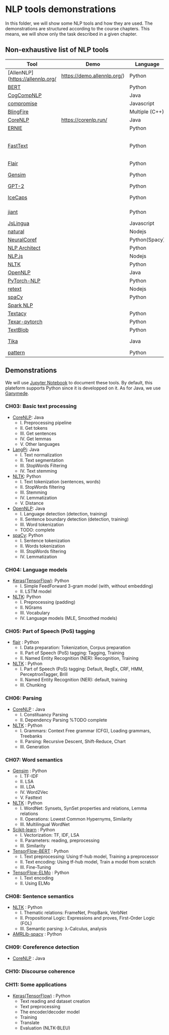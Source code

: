# NLP tools demonstrations

In this folder, we will show some NLP tools and how they are used.
The demonstrations are structured according to the course chapters.
This means, we will show only the task described in a given chapter.

## Non-exhaustive list of NLP tools

|Tool|Demo|Language|Tasks|
|---|---|---|---|
| [AllenNLP](https://allennlp.org/|https://demo.allennlp.org/) |Python | |
| [BERT](https://github.com/google-research/bert) | |Python|LM|
| [CogCompNLP](https://github.com/CogComp/cogcomp-nlp) | | Java | |
| [compromise](https://github.com/spencermountain/compromise) | |Javascript| |
| [BlingFire](https://github.com/microsoft/BlingFire) | |Multiple (C++)|Preprocessing|
| [CoreNLP](https://stanfordnlp.github.io/CoreNLP/) | https://corenlp.run/|Java| |
| [ERNIE](https://github.com/thunlp/ERNIE) | |Python|LM|
| [FastText](https://fasttext.cc/) | |Python|Text classification and word representation|
| [Flair](https://github.com/flairNLP/flair) | |Python|NER, PoS|
| [Gensim](https://radimrehurek.com/gensim/) | |Python|Topic modeling|
| [GPT-2](https://github.com/openai/gpt-2) | |Python|LM|
| [IceCaps](https://github.com/microsoft/icecaps) | |Python|Conversation agent|
| [jiant](https://github.com/nyu-mll/jiant) | |Python|Research tasks|
| [JsLingua](https://github.com/kariminf/jslingua) | |Javascript||
| [natural](https://github.com/NaturalNode/natural) | |Nodejs| |
| [NeuralCoref](https://github.com/huggingface/neuralcoref) | |Python(Spacy)|CoRef|
| [NLP Architect](https://github.com/IntelLabs/nlp-architect) | |Python| |
| [NLP.js](https://github.com/axa-group/nlp.js) | |Nodejs| |
| [NLTK](https://www.nltk.org/) | |Python| |
| [OpenNLP](https://opennlp.apache.org/) | |Java| |
| [PyTorch-NLP](https://github.com/PetrochukM/PyTorch-NLP) | | Python | |
| [retext](https://github.com/retextjs/retext) | | Nodejs | |
| [spaCy](https://spacy.io/) | |Python| |
| [Spark NLP](https://nlp.johnsnowlabs.com) | | | |
| [Textacy](https://readthedocs.org/projects/textacy/) | | Python | |
| [Texar-pytorch](https://github.com/asyml/texar-pytorch) | |Python| |
| [TextBlob](https://github.com/sloria/TextBlob) | |Python| |
| [Tika](https://tika.apache.org/) | |Java|Text extraction|
| [pattern](https://github.com/clips/pattern) | |Python| |

## Demonstrations

We will use [Jupyter Notebook](https://jupyter.org/) to document these tools.
By default, this plateform supports Python since it is developped on it.
As for Java, we use [Ganymede](https://github.com/allen-ball/ganymede).

### CH03: Basic text processing

- [CoreNLP](CH03/basic_java_CoreNLP.ipynb): Java
  - I. Preprocessing pipeline
  - II. Get tokens
  - III. Get sentences
  - IV. Get lemmas
  - V. Other languages
- [LangPi](CH03/basic_java_LangPi.ipynb): Java
  - I. Text normalization
  - II. Text segmentation
  - III. StopWords Filtering
  - IV. Text stemming
- [NLTK](CH03/basic_python_NLTK.ipynb): Python
  - I. Text tokenization (sentences, words)
  - II. StopWords filtering
  - III. Stemming
  - IV. Lemmatization
  - V. Distance
- [OpenNLP](CH03/basic_java_OpenNLP.ipynb): Java
  - I. Language detection (detection, training)
  - II. Sentence boundary detection (detection, training)
  - III. Word tokenization
  - TODO: complete
- [spaCy](CH03/basic_python_spaCy.ipynb): Python
  - I. Sentence tokenization
  - II. Words tokenization
  - III. StopWords filtering
  - IV. Lemmatization

### CH04: Language models

- [Keras(TensorFlow)](CH04/lm_python_Keras.ipynb): Python
  - I. Simple FeedForward 3-gram model (with, without embedding)
  - II. LSTM model
- [NLTK](CH04/lm_python_NLTK.ipynb): Python
  - I. Preprocessing (padding)
  - II. NGrams
  - III. Vocabulary
  - IV. Language models (MLE, Smoothed models)

### CH05: Part of Speech (PoS) tagging

- [flair](CH05/sequences_python_flair.ipynb) : Python
  - I. Data preparation: Tokenization, Corpus preparation
  - II. Part of Speech (PoS) tagging: Tagging, Training
  - II. Named Entity Recognition (NER): Recognition, Training
- [NLTK](CH05/sequences_python_NLTK.ipynb) : Python
  - I. Part of Speech (PoS) tagging: Default, RegEx, CRF, HMM, PerceptronTagger, Brill
  - II. Named Entity Recognition (NER): default, training
  - III. Chunking

### CH06: Parsing

- [CoreNLP](CH06/parsing_java_CoreNLP.ipynb) : Java
  - I. Constituancy Parsing
  - II. Dependency Parsing %TODO complete
- [NLTK](CH06/parsing_python_NLTK.ipynb) : Python
  - I. Grammars: Context Free grammar (CFG), Loading grammars, Treebanks
  - II. Parsing: Recursive Descent, Shift-Reduce, Chart
  - III. Generation

### CH07: Word semantics

- [Gensim](CH07/encoding_python_gensim.ipynb) : Python
  - I. TF-IDF
  - II. LSA
  - III. LDA
  - IV. Word2Vec
  - V. Fasttext
- [NLTK](CH07/encoding_python_NLTK.ipynb) : Python
  - I. WordNet: Synsets, SynSet properties and relations, Lemma relations
  - II. Operations: Lowest Common Hypernyms, Similarity
  - III. Multilingual WordNet
- [Scikit-learn](CH07/encoding_python_sklearn.ipynb) : Python
  - I. Vectorization: TF, IDF, LSA
  - II. Parameters: reading, preprocessing
  - III. Similarity
- [TensorFlow-BERT](CH07/encoding_python_TF_BERT.ipynb) : Python
  - I. Text preprocessing: Using tf-hub model, Training a preprocessor
  - II. Text encoding: Using tf-hub model, Train a model from scratch
  - III. Fine-Tuning
- [TensorFlow-ELMo](CH07/encoding_python_TF_ELMo.ipynb) : Python
  - I. Text encoding
  - II. Using ELMo

### CH08: Sentence semantics

- [NLTK](CH08/sentsem_python_NLTK.ipynb) : Python
  - I. Thematic relations: FrameNet, PropBank, VerbNet
  - II. Propositional Logic: Expressions and proves, First-Order Logic (FOL)
  - III. Semantic parsing: λ-Calculus, analysis
- [AMRLib-spacy](CH08/sentemn_python_amrlib.ipynb) : Python

### CH09: Coreference detection

- [CoreNLP](CH09/coref_java_CoreNLP.ipynb) : Java

### CH10: Discourse coherence


### CH11: Some applications

- [Keras(TensorFlow)](CH11/MT_python_keras.ipynb) : Python
  - Text reading and dataset creation
  - Text preprocessing
  - The encoder/decoder model
  - Training
  - Translate
  - Evaluation (NLTK-BLEU)
